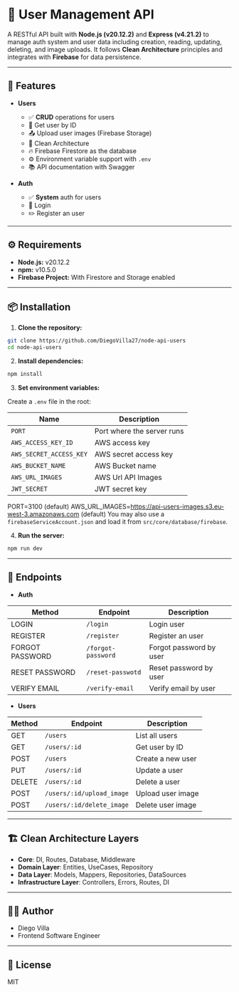 # 👤 User Management API

A RESTful API built with **Node.js (v20.12.2)** and **Express (v4.21.2)** to manage auth system and user data including creation, reading, updating, deleting, and image uploads. It follows **Clean Architecture** principles and integrates with **Firebase** for data persistence.

---

## 🚀 Features

- **Users**
  - ✅ **CRUD** operations for users  
  - 📄 Get user by ID  
  - 📤 Upload user images (Firebase Storage)  
  - 🧱 Clean Architecture  
  - 🔥 Firebase Firestore as the database  
  - ⚙️ Environment variable support with `.env`  
  - 📚 API documentation with Swagger

- **Auth**
  - ✅ **System** auth for users  
  - 🔐 Login
  - ✏️ Register an user

---

## ⚙️ Requirements

- **Node.js:** v20.12.2
- **npm:** v10.5.0
- **Firebase Project:** With Firestore and Storage enabled

---

## 📦 Installation

1. **Clone the repository:**

```bash
git clone https://github.com/DiegoVilla27/node-api-users
cd node-api-users
```

2. **Install dependencies:**

```bash
npm install
```

3. **Set environment variables:**

Create a `.env` file in the root:

| Name                      | Description                          |
|---------------------------|--------------------------------------|
| `PORT`                    | Port where the server runs           |
| `AWS_ACCESS_KEY_ID`       | AWS access key                       |
| `AWS_SECRET_ACCESS_KEY`   | AWS secret access key                |
| `AWS_BUCKET_NAME`         | AWS Bucket name                      |
| `AWS_URL_IMAGES`          | AWS Url API Images                   |
| `JWT_SECRET`              | JWT secret key                       |

PORT=3100 (default)
AWS_URL_IMAGES=https://api-users-images.s3.eu-west-3.amazonaws.com (default)
You may also use a `firebaseServiceAccount.json` and load it from `src/core/database/firebase`.

4. **Run the server:**

```bash
npm run dev
```

---

## 🧪 Endpoints

- **Auth**

| Method          | Endpoint                | Description              |
|-----------------|-------------------------|--------------------------|
| LOGIN           | `/login`                | Login user               |
| REGISTER        | `/register`             | Register an user         |
| FORGOT PASSWORD | `/forgot-password`      | Forgot password by user  |
| RESET PASSWORD  | `/reset-passwotd`       | Reset password by user   |
| VERIFY EMAIL    | `/verify-email`         | Verify email by user     |

- **Users**

| Method | Endpoint                  | Description             |
|--------|---------------------------|-------------------------|
| GET    | `/users`                  | List all users          |
| GET    | `/users/:id`              | Get user by ID          |
| POST   | `/users`                  | Create a new user       |
| PUT    | `/users/:id`              | Update a user           |
| DELETE | `/users/:id`              | Delete a user           |
| POST   | `/users/:id/upload_image` | Upload user image       |
| POST   | `/users/:id/delete_image` | Delete user image       |

---

## 🏗️ Clean Architecture Layers

- **Core**: DI, Routes, Database, Middleware
- **Domain Layer**: Entities, UseCases, Repository
- **Data Layer**: Models, Mappers, Repositories, DataSources
- **Infrastructure Layer**: Controllers, Errors, Routes, DI

---

## 🧑‍💻 Author

- Diego Villa
- Frontend Software Engineer

---

## 📄 License

MIT